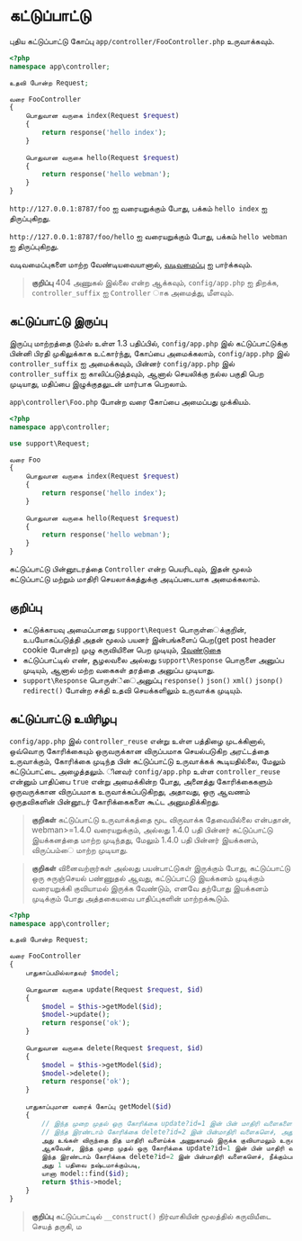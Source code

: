 # கட்டுப்பாட்டு

புதிய கட்டுப்பாட்டு கோப்பு `app/controller/FooController.php` உருவாக்கவும்.

```php
<?php
namespace app\controller;

உதவி போன்ற Request;

வரை FooController
{
    பொதுவான வருகை index(Request $request)
    {
        return response('hello index');
    }
    
    பொதுவான வருகை hello(Request $request)
    {
        return response('hello webman');
    }
}
```

`http://127.0.0.1:8787/foo` ஐ வரையறுக்கும் போது, பக்கம் `hello index` ஐ திருப்புகிறது.

`http://127.0.0.1:8787/foo/hello` ஐ வரையறுக்கும் போது, பக்கம் `hello webman` ஐ திருப்புகிறது.

வடிவமைப்புகளை மாற்ற வேண்டியவையானால், [வடிவமைப்பு](route.md) ஐ பார்க்கவும்.

> **குறிப்பு**
> 404 அணுகல் இல்லை என்ற ஆக்கவும், `config/app.php` ஐ திறக்க, `controller_suffix` ஐ `Controller` ாக அமைத்து, மீளவும்.

## கட்டுப்பாட்டு இருப்பு
இருப்பு மாற்றத்தை டூம்ஸ் உள்ள 1.3 பதிப்பில், `config/app.php` இல் கட்டுப்பாட்டுக்கு பின்னி பிரதி முகிலுக்காக உட்கார்ந்து, கோப்பை அமைக்கலாம், `config/app.php` இல் `controller_suffix` ஐ அமைக்கவும், பின்னர் `config/app.php` இல் `controller_suffix` ஐ காலிப்படுத்தவும், ஆனால் செயலிக்கு நல்ல பகுதி பெற முடியாது, மதிப்பை இழுக்குதலுடன் மார்பாக பெறலாம்.

`app\controller\Foo.php` போன்ற வரை கோப்பை அமைப்பது முக்கியம்.

```php
<?php
namespace app\controller;

use support\Request;

வரை Foo
{
    பொதுவான வருகை index(Request $request)
    {
        return response('hello index');
    }
    
    பொதுவான வருகை hello(Request $request)
    {
        return response('hello webman');
    }
}
```

கட்டுப்பாட்டு பின்னூடரத்தை `Controller` என்ற பெயரிடவும், இதன் மூலம் கட்டுப்பாட்டு மற்றும் மாதிரி செயலாக்கத்துக்கு அடிப்படையாக அமைக்கலாம்.

## குறிப்பு
 - கட்டுக்காயவு அமைப்பானது `support\Request` பொருள்ைக்குறின், உபயோகப்படுத்தி அதன் மூலம் பயனர் இன்பங்களைப் பெற(get post header cookie போன்ற) முழு கருவியினை பெற முடியும், [வேண்டுகை](request.md)
 - கட்டுப்பாட்டில் எண், சூழலவலை அல்லது `support\Response` பொருளை அனுப்ப முடியும், ஆனால் மற்ற வகைகள் தரத்தை அனுப்ப முடியாது.
 - `support\Response` பொருள்்ைஅனுப்பு `response()` `json()` `xml()` `jsonp()` `redirect()` போன்ற சக்தி உதவி செயக்களிலும் உருவாக்க முடியும்.
 


## கட்டுப்பாட்டு உயிரிழபு

`config/app.php` இல் `controller_reuse` என்று உள்ள பத்திழை முடக்கினால், ஒவ்வொரு கோரிக்கையும் ஒருவருக்கான விருப்பமாக செயல்படுகிற அரட்டத்தை உருவாக்கும், கோரிக்கை முடிந்த பின் கட்டுப்பாட்டு உருவாக்கக் கூடியதில்லை, மேலும் கட்டுப்பாட்டை அழைத்தலும்.
ினவர் `config/app.php` உள்ள `controller_reuse` என்னும் பாதிப்பை `true` என்று அமைக்கின்ற போது, அனைத்து கோரிக்கைகளும் ஒருவருக்கான விருப்பமாக உருவாக்கப்படுகிறது, அதாவது, ஒரு ஆவணம் ஒருதவிகளின் பின்னூடர் கோரிக்கைகளை கூட்ட அனுமதிக்கிறது.
 
> **குறிகள்**
> கட்டுப்பாட்டு உருவாக்கத்தை மூட விருவாக்க தேவையில்லை என்பதான், webman>=1.4.0 வரையறுக்கும், அல்லது 1.4.0 பதி பின்னர் கட்டுப்பாட்டு இயக்கனத்தை மாற்ற முடிந்தது, மேலும் 1.4.0 பதி பின்னர் இயக்கனம், விருப்பம்ை மாற்ற முடியாது.

> **குறிகள்**
> வினைவற்றார்கள் அல்லது பயன்பாட்டுகள் இருக்கும் போது, கட்டுப்பாட்டு ஒரு சுருஞ்செயல் பண்ணுதல் ஆவது, கட்டுப்பாட்டு இயக்கனம் முடிக்கும் வரையறுக்கி குவியாமல் இருக்க வேண்டும், எனவே தற்போது இயக்கனம் முடிக்கும் போது அத்தகையவை பாதிப்புகளின் மாற்றக்கூடும்.

```php
<?php
namespace app\controller;

உதவி போன்ற Request;

வரை FooController
{
    பாதுகாப்பமில்லாதவர் $model;
    
    பொதுவான வருகை update(Request $request, $id)
    {
        $model = $this->getModel($id);
        $model->update();
        return response('ok');
    }
    
    பொதுவான வருகை delete(Request $request, $id)
    {
        $model = $this->getModel($id);
        $model->delete();
        return response('ok');
    }
    
    பாதுகாப்புமான வரைக் கோப்பு getModel($id)
    {
        // இந்த முறை முதல் ஒரு கோரிக்கை update?id=1 இன் பின் மாதிரி வளைகளைக் கொண்டோச், கிடைக்கும் இந்த மாதிரி வளைகடன் தெரிகின்றது
        // இந்த இரண்டாம் கோரிக்கை delete?id=2 இன் பின்மாதிரி வளைகளெச், அது 1 பதிவை நீக்கமுடிகிறது
        அது உங்கள் விருந்தை நித மாதிரி வளைய்க்க அணுகாமல் இருக்க குவியாமலும் உருவாக்க முடியாது.
        ஆகவேன், இந்த முறை முதல் ஒரு கோரிக்கை update?id=1 இன் பின் மாதிரி வளைகளைக் கொண்டோச், கிடைக்கும் இந்த மாதிரி வளைகடன் தெரிகின்றது
        இந்த இரண்டாம் கோரிக்கை delete?id=2 இன் பின்மாதிரி வளைகளெச், நீக்கும்படி அதே வளைகடன் தெரிக்கும்
        அது 1 பதிவை நஷ்டமாக்கும்படி,
        யானா model::find($id);
        return $this->model;
    }
}
```

> **குறிப்பு**
> கட்டுப்பாட்டில் `__construct()` நிர்வாகியின் மூலத்தில் கருவியீடை செயத் தருகி, ம
